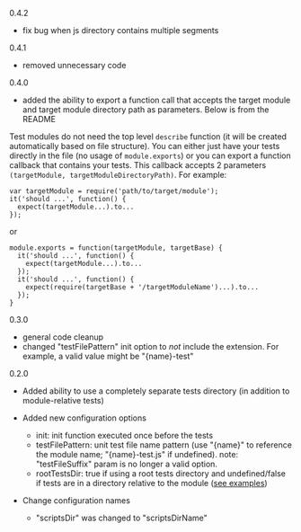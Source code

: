 0.4.2
- fix bug when js directory contains multiple segments

0.4.1
- removed unnecessary code

0.4.0

- added the ability to export a function call that accepts the target module and target module directory path as parameters.  Below is from the README

Test modules do not need the top level ```describe``` function (it will be created automatically based on file structure).  You can either just have your tests directly in the file (no usage of ```module.exports```) or you can export a function callback that contains your tests.  This callback accepts 2 parameters ```(targetModule, targetModuleDirectoryPath)```.  For example:

```
var targetModule = require('path/to/target/module');
it('should ...', function() {
  expect(targetModule...).to...
});
```
or
```
module.exports = function(targetModule, targetBase) {
  it('should ...', function() {
    expect(targetModule...).to...
  });
  it('should ...', function() {
    expect(require(targetBase + '/targetModuleName')...).to...
  });
}
```


0.3.0

- general code cleanup
- changed "testFilePattern" init option to *not* include the extension.  For example, a valid value might be "{name}-test"


0.2.0

- Added ability to use a completely separate tests directory (in addition to module-relative tests)
- Added new configuration options
    - init: init function executed once before the tests
    - testFilePattern: unit test file name pattern (use "{name}" to reference the module name; "{name}-test.js" if undefined).  note: "testFileSuffix" param is no longer a valid option.
    - rootTestsDir: true if using a root tests directory and undefined/false if tests are in a directory relative to the module ([see examples](https://github.com/jhudson8/gulp-mocha-tdd/tree/master/examples)) 

- Change configuration names 
    - "scriptsDir" was changed to "scriptsDirName"
